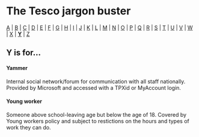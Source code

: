 # The Tesco jargon buster

[A](a.md) | [B](b.md) | [C](c.md) | [D](d.md) | [E](e.md) | [F](f.md) | [G](g.md) | [H](h.md) | [I](i.md) | [J](j.md) | [K](k.md) | [L](l.md) | [M](m.md) | [N](n.md) | [O](o.md) | [P](p.md) | [Q](q.md) | [R](r.md) | [S](s.md) | [T](t.md) | [U](u.md) | [V](v.md) | [W](w.md) | [X](x.md) | [**Y**](y.md) | [Z](z.md)

## Y is for…

#### Yammer
Internal social network/forum for communication with all staff nationally. Provided by Microsoft and accessed with a TPXid or MyAccount login.

#### Young worker
Someone above school-leaving age but below the age of 18. Covered by Young workers policy and subject to restictions on the hours and types of work they can do. 
